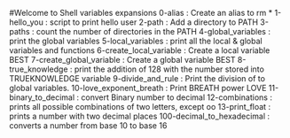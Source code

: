 #Welcome to Shell variables expansions
0-alias : Create an alias to rm *
1-hello_you : script to print hello user
2-path : Add a directory to PATH
3-paths : count the number of directories in the PATH
4-global_variables : print the global variables
5-local_variables : print all the local & global variables and functions
6-create_local_variable : Create a local variable BEST
7-create_global_variable : Create a global variable BEST
8-true_knowledge : print the addition of 128 with the number stored into TRUEKNOWLEDGE variable
9-divide_and_rule : Print the division of to global variables.
10-love_exponent_breath : Print BREATH power LOVE
11-binary_to_decimal : convert Binary number to decimal
12-combinations : prints all possible combinations of two letters, except oo
13-print_float : prints a number with two decimal places
100-decimal_to_hexadecimal : converts a number from base 10 to base 16 
